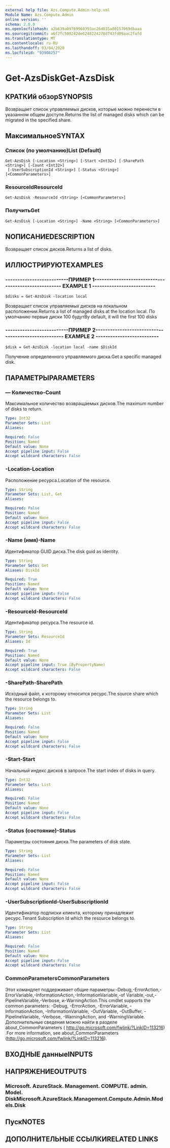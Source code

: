 ```yaml
---
external help file: Azs.Compute.Admin-help.xml
Module Name: Azs.Compute.Admin
online version: ''
schema: 2.0.0
ms.openlocfilehash: a2b639a09789960393ac26d035a80157069dbaaa
ms.sourcegitcommit: a6f2fc500242de6248224278d743fd09aac2fafd
ms.translationtype: MT
ms.contentlocale: ru-RU
ms.lasthandoff: 03/04/2020
ms.locfileid: "93908257"
---
```

# <span data-ttu-id="93430-101">Get-AzsDisk</span><span class="sxs-lookup"><span data-stu-id="93430-101">Get-AzsDisk</span></span>

## <span data-ttu-id="93430-102">КРАТКИй обзор</span><span class="sxs-lookup"><span data-stu-id="93430-102">SYNOPSIS</span></span>
<span data-ttu-id="93430-103">Возвращает список управляемых дисков, которые можно перенести в указанном общем доступе.</span><span class="sxs-lookup"><span data-stu-id="93430-103">Returns the list of managed disks which can be migrated in the specified share.</span></span>

## <span data-ttu-id="93430-104">Максимальное</span><span class="sxs-lookup"><span data-stu-id="93430-104">SYNTAX</span></span>

### <span data-ttu-id="93430-105">Список (по умолчанию)</span><span class="sxs-lookup"><span data-stu-id="93430-105">List (Default)</span></span>
```
Get-AzsDisk [-Location <String>] [-Start <Int32>] [-SharePath <String>] [-Count <Int32>]
 [-UserSubscriptionId <String>] [-Status <String>] [<CommonParameters>]
```

### <span data-ttu-id="93430-106">ResourceId</span><span class="sxs-lookup"><span data-stu-id="93430-106">ResourceId</span></span>
```
Get-AzsDisk -ResourceId <String> [<CommonParameters>]
```

### <span data-ttu-id="93430-107">Получить</span><span class="sxs-lookup"><span data-stu-id="93430-107">Get</span></span>
```
Get-AzsDisk [-Location <String>] -Name <String> [<CommonParameters>]
```

## <span data-ttu-id="93430-108">NОПИСАНИЕ</span><span class="sxs-lookup"><span data-stu-id="93430-108">DESCRIPTION</span></span>
<span data-ttu-id="93430-109">Возвращает список дисков.</span><span class="sxs-lookup"><span data-stu-id="93430-109">Returns a list of disks.</span></span>

## <span data-ttu-id="93430-110">ИЛЛЮСТРИРУЮТ</span><span class="sxs-lookup"><span data-stu-id="93430-110">EXAMPLES</span></span>

### <span data-ttu-id="93430-111">--------------------------ПРИМЕР 1--------------------------</span><span class="sxs-lookup"><span data-stu-id="93430-111">-------------------------- EXAMPLE 1 --------------------------</span></span>
```
$disks = Get-AzsDisk -location local
```

<span data-ttu-id="93430-112">Возвращает список управляемых дисков на локальном расположении.</span><span class="sxs-lookup"><span data-stu-id="93430-112">Returns a list of managed disks at the location local.</span></span>
<span data-ttu-id="93430-113">По умолчанию первые диски 100 будут</span><span class="sxs-lookup"><span data-stu-id="93430-113">By default, it will the first 100 disks</span></span>

### <span data-ttu-id="93430-114">--------------------------ПРИМЕР 2--------------------------</span><span class="sxs-lookup"><span data-stu-id="93430-114">-------------------------- EXAMPLE 2 --------------------------</span></span>
```
$disk = Get-AzsDisk -location local -name $DiskId
```

<span data-ttu-id="93430-115">Получение определенного управляемого диска.</span><span class="sxs-lookup"><span data-stu-id="93430-115">Get a specific managed disk.</span></span>

## <span data-ttu-id="93430-116">ПАРАМЕТРЫ</span><span class="sxs-lookup"><span data-stu-id="93430-116">PARAMETERS</span></span>

### <span data-ttu-id="93430-117">— Количество</span><span class="sxs-lookup"><span data-stu-id="93430-117">-Count</span></span>
<span data-ttu-id="93430-118">Максимальное количество возвращаемых дисков.</span><span class="sxs-lookup"><span data-stu-id="93430-118">The maximum number of disks to return.</span></span>

```yaml
Type: Int32
Parameter Sets: List
Aliases: 

Required: False
Position: Named
Default value: None
Accept pipeline input: False
Accept wildcard characters: False
```

### <span data-ttu-id="93430-119">-Location</span><span class="sxs-lookup"><span data-stu-id="93430-119">-Location</span></span>
<span data-ttu-id="93430-120">Расположение ресурса.</span><span class="sxs-lookup"><span data-stu-id="93430-120">Location of the resource.</span></span>

```yaml
Type: String
Parameter Sets: List, Get
Aliases: 

Required: False
Position: Named
Default value: None
Accept pipeline input: False
Accept wildcard characters: False
```

### <span data-ttu-id="93430-121">-Name (имя)</span><span class="sxs-lookup"><span data-stu-id="93430-121">-Name</span></span>
<span data-ttu-id="93430-122">Идентификатор GUID диска.</span><span class="sxs-lookup"><span data-stu-id="93430-122">The disk guid as identity.</span></span>

```yaml
Type: String
Parameter Sets: Get
Aliases: DiskId

Required: True
Position: Named
Default value: None
Accept pipeline input: False
Accept wildcard characters: False
```

### <span data-ttu-id="93430-123">-ResourceId</span><span class="sxs-lookup"><span data-stu-id="93430-123">-ResourceId</span></span>
<span data-ttu-id="93430-124">Идентификатор ресурса.</span><span class="sxs-lookup"><span data-stu-id="93430-124">The resource id.</span></span>

```yaml
Type: String
Parameter Sets: ResourceId
Aliases: Id

Required: True
Position: Named
Default value: None
Accept pipeline input: True (ByPropertyName)
Accept wildcard characters: False
```

### <span data-ttu-id="93430-125">-SharePath</span><span class="sxs-lookup"><span data-stu-id="93430-125">-SharePath</span></span>
<span data-ttu-id="93430-126">Исходный файл, к которому относится ресурс.</span><span class="sxs-lookup"><span data-stu-id="93430-126">The source share which the resource belongs to.</span></span>

```yaml
Type: String
Parameter Sets: List
Aliases: 

Required: False
Position: Named
Default value: None
Accept pipeline input: False
Accept wildcard characters: False
```

### <span data-ttu-id="93430-127">-Start</span><span class="sxs-lookup"><span data-stu-id="93430-127">-Start</span></span>
<span data-ttu-id="93430-128">Начальный индекс дисков в запросе.</span><span class="sxs-lookup"><span data-stu-id="93430-128">The start index of disks in query.</span></span>

```yaml
Type: Int32
Parameter Sets: List
Aliases: 

Required: False
Position: Named
Default value: None
Accept pipeline input: False
Accept wildcard characters: False
```

### <span data-ttu-id="93430-129">-Status (состояние)</span><span class="sxs-lookup"><span data-stu-id="93430-129">-Status</span></span>
<span data-ttu-id="93430-130">Параметры состояния диска.</span><span class="sxs-lookup"><span data-stu-id="93430-130">The parameters of disk state.</span></span>

```yaml
Type: String
Parameter Sets: List
Aliases: 

Required: False
Position: Named
Default value: None
Accept pipeline input: False
Accept wildcard characters: False
```

### <span data-ttu-id="93430-131">-UserSubscriptionId</span><span class="sxs-lookup"><span data-stu-id="93430-131">-UserSubscriptionId</span></span>
<span data-ttu-id="93430-132">Идентификатор подписки клиента, которому принадлежит ресурс.</span><span class="sxs-lookup"><span data-stu-id="93430-132">Tenant Subscription Id which the resource belongs to.</span></span>

```yaml
Type: String
Parameter Sets: List
Aliases: 

Required: False
Position: Named
Default value: None
Accept pipeline input: False
Accept wildcard characters: False
```

### <span data-ttu-id="93430-133">CommonParameters</span><span class="sxs-lookup"><span data-stu-id="93430-133">CommonParameters</span></span>
<span data-ttu-id="93430-134">Этот командлет поддерживает общие параметры:-Debug,-ErrorAction,-ErrorVariable,-InformationAction,-InformationVariable,-of Variable,-out,-PipelineVariable,-Verbose, и-WarningAction.</span><span class="sxs-lookup"><span data-stu-id="93430-134">This cmdlet supports the common parameters: -Debug, -ErrorAction, -ErrorVariable, -InformationAction, -InformationVariable, -OutVariable, -OutBuffer, -PipelineVariable, -Verbose, -WarningAction, and -WarningVariable.</span></span> <span data-ttu-id="93430-135">Дополнительные сведения можно найти в разделе about_CommonParameters ( http://go.microsoft.com/fwlink/?LinkID=113216) .</span><span class="sxs-lookup"><span data-stu-id="93430-135">For more information, see about_CommonParameters (http://go.microsoft.com/fwlink/?LinkID=113216).</span></span>

## <span data-ttu-id="93430-136">ВХОДНЫЕ данные</span><span class="sxs-lookup"><span data-stu-id="93430-136">INPUTS</span></span>

## <span data-ttu-id="93430-137">НАПРЯЖЕНИЕ</span><span class="sxs-lookup"><span data-stu-id="93430-137">OUTPUTS</span></span>

### <span data-ttu-id="93430-138">Microsoft. AzureStack. Management. COMPUTE. admin. Model. Disk</span><span class="sxs-lookup"><span data-stu-id="93430-138">Microsoft.AzureStack.Management.Compute.Admin.Models.Disk</span></span>

## <span data-ttu-id="93430-139">Пуск</span><span class="sxs-lookup"><span data-stu-id="93430-139">NOTES</span></span>

## <span data-ttu-id="93430-140">ДОПОЛНИТЕЛЬНЫЕ ССЫЛКИ</span><span class="sxs-lookup"><span data-stu-id="93430-140">RELATED LINKS</span></span>

